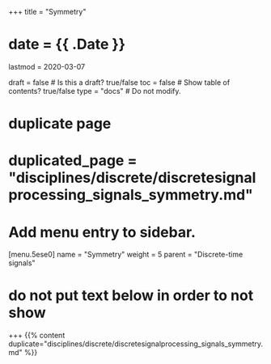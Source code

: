 +++
title = "Symmetry"

# date = {{ .Date }}
lastmod = 2020-03-07

draft = false  # Is this a draft? true/false
toc = false  # Show table of contents? true/false
type = "docs"  # Do not modify.

# duplicate page
# duplicated_page = "disciplines/discrete/discretesignalprocessing_signals_symmetry.md"

# Add menu entry to sidebar.
[menu.5ese0]
name = "Symmetry"
weight = 5
parent = "Discrete-time signals"

# do not put text below in order to not show
+++
{{% content duplicate="disciplines/discrete/discretesignalprocessing_signals_symmetry.md" %}}
